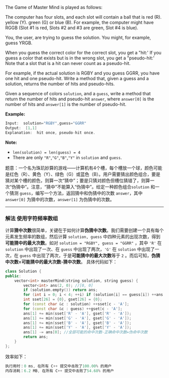 

The Game of Master Mind is played as follows:

The computer has four slots, and each slot will contain a ball that is red (R). yellow (Y). green (G) or blue (B). For example, the computer might have RGGB (Slot #1 is red, Slots #2 and #3 are green, Slot #4 is blue).

You, the user, are trying to guess the solution. You might, for example, guess YRGB.

When you guess the correct color for the correct slot, you get a "hit:' If you guess a color that exists but is in the wrong slot, you get a "pseudo-hit:' Note that a slot that is a hit can never count as a pseudo-hit.

For example, if the actual solution is RGBY and you guess GGRR, you have one hit and one pseudo-hit. Write a method that, given a guess and a solution, returns the number of hits and pseudo-hits.

Given a sequence of colors `solution`, and a `guess`, write a method that return the number of hits and pseudo-hit `answer`, where `answer[0]` is the number of hits and `answer[1]` is the number of pseudo-hit.

**Example:**

```swift
Input:  solution="RGBY",guess="GGRR"
Output:  [1,1]
Explanation:  hit once, pseudo-hit once.
```

**Note:**
- `len(solution) = len(guess) = 4`
- There are only `"R"`,`"G"`,`"B"`,`"Y"` in `solution` and `guess`.


题意：一个名为珠玑妙算的游戏——计算机有4个槽，每个槽放一个球，颜色可能是红色（R）、黄色（Y）、绿色（G）或蓝色（B）。用户需要猜出颜色组合，要是猜对某个槽的颜色，则算一次“猜中”；要是只猜对颜色但槽位猜错了，则算一次“伪猜中”。注意，“猜中”不能算入“伪猜中”。给定一种颜色组合`solution` 和一个猜测 `guess`，编写一个方法，返回猜中和伪猜中的次数 `answer`，其中 `answer[0]` 为猜中的次数，`answer[1]` 为伪猜中的次数。
 
----
### 解法 使用字符频率数组
计算**猜中次数**很简单，关键在于如何计算**伪猜中次数**。我们需要创建一个具有每个元素发生频率的数组，然后计算 `solution, guess` 中四种元素的出现次数，得到**可能猜中的最大次数**。如对 `solution = "RGBY", guess = "GGRR"` ，其中 `'R'` 在 `solution` 中出现了一次、在 `guess` 中出现了两次，`'G'` 在 `solution` 中出现了一次，在 `guess` 中出现了两次，于是**可能猜中的最大次数**等于 `2` 。而后可知，**伪猜中次数=可能猜中的最大次数-猜中次数**。 具体代码如下：
```cpp
class Solution {
public:
    vector<int> masterMind(string solution, string guess) {
        vector<int> ans(2, 0); //[0, 0]
        if (solution.empty()) return ans;
        for (int i = 0; i < 4; ++i) if (solution[i] == guess[i]) ++ans[0]; //猜中
        int sset[26] = {0}, gset[26] = {0};
        for (const char &c : solution) ++sset[c - 'A'];
        for (const char &c : guess) ++gset[c - 'A'];
        ans[1] += min(sset['R' - 'A'], gset['R' - 'A']);
        ans[1] += min(sset['G' - 'A'], gset['G' - 'A']);
        ans[1] += min(sset['B' - 'A'], gset['B' - 'A']);
        ans[1] += min(sset['Y' - 'A'], gset['Y' - 'A']);
        ans[1] -= ans[0]; //全部可能的命中次数-正确命中次数=伪命中次数
        return ans;
    }
};
```
效率如下：
```cpp
执行用时：0 ms, 在所有 C++ 提交中击败了100.00% 的用户
内存消耗：6.2 MB, 在所有 C++ 提交中击败了54.68% 的用户
```
